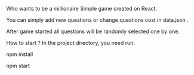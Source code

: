 Who wants to be a millionaire
Simple game created on React.

You can simply add new questions or change questions cost in data.json .

After game started all questions will be randomly selected one by one.

How to start ?
In the project directory, you need run:

npm install



npm start
